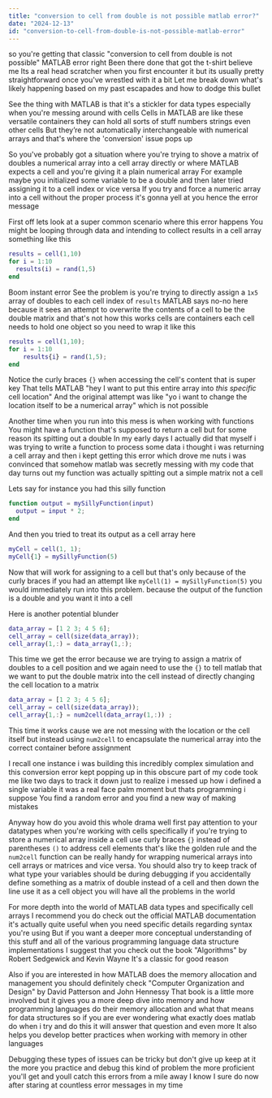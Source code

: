 ```yaml
---
title: "conversion to cell from double is not possible matlab error?"
date: "2024-12-13"
id: "conversion-to-cell-from-double-is-not-possible-matlab-error"
---
```


so you're getting that classic "conversion to cell from double is not possible" MATLAB error right Been there done that got the t-shirt believe me Its a real head scratcher when you first encounter it but its usually pretty straightforward once you've wrestled with it a bit Let me break down what's likely happening based on my past escapades and how to dodge this bullet

See the thing with MATLAB is that it's a stickler for data types especially when you're messing around with cells Cells in MATLAB are like these versatile containers they can hold all sorts of stuff numbers strings even other cells But they’re not automatically interchangeable with numerical arrays and that's where the 'conversion' issue pops up

So you've probably got a situation where you're trying to shove a matrix of doubles a numerical array into a cell array directly or where MATLAB expects a cell and you're giving it a plain numerical array For example maybe you initialized some variable to be a double and then later tried assigning it to a cell index or vice versa If you try and force a numeric array into a cell without the proper process it's gonna yell at you hence the error message

First off lets look at a super common scenario where this error happens You might be looping through data and intending to collect results in a cell array something like this

```matlab
results = cell(1,10)
for i = 1:10
  results(i) = rand(1,5)
end
```

Boom instant error See the problem is you're trying to directly assign a `1x5` array of doubles to each cell index of `results` MATLAB says no-no here because it sees an attempt to overwrite the contents of a cell to be the double matrix and that's not how this works cells are containers each cell needs to hold one object so you need to wrap it like this

```matlab
results = cell(1,10);
for i = 1:10
    results{i} = rand(1,5);
end
```

Notice the curly braces `{}` when accessing the cell's content that is super key That tells MATLAB "hey I want to put this entire array into *this specific* cell location" And the original attempt was like "yo i want to change the location itself to be a numerical array" which is not possible

Another time when you run into this mess is when working with functions You might have a function that's supposed to return a cell but for some reason its spitting out a double In my early days I actually did that myself i was trying to write a function to process some data i thought i was returning a cell array and then i kept getting this error which drove me nuts i was convinced that somehow matlab was secretly messing with my code that day turns out my function was actually spitting out a simple matrix not a cell

Lets say for instance you had this silly function

```matlab
function output = mySillyFunction(input)
  output = input * 2;
end
```

And then you tried to treat its output as a cell array here

```matlab
myCell = cell(1, 1);
myCell{1} = mySillyFunction(5)
```

Now that will work for assigning to a cell but that's only because of the curly braces if you had an attempt like `myCell(1) = mySillyFunction(5)` you would immediately run into this problem. because the output of the function is a double and you want it into a cell

Here is another potential blunder

```matlab
data_array = [1 2 3; 4 5 6];
cell_array = cell(size(data_array));
cell_array(1,:) = data_array(1,:);
```

This time we get the error because we are trying to assign a matrix of doubles to a cell position and we again need to use the `{}` to tell matlab that we want to put the double matrix into the cell instead of directly changing the cell location to a matrix

```matlab
data_array = [1 2 3; 4 5 6];
cell_array = cell(size(data_array));
cell_array{1,:} = num2cell(data_array(1,:)) ;
```
This time it works cause we are not messing with the location or the cell itself but instead using `num2cell` to encapsulate the numerical array into the correct container before assignment

I recall one instance i was building this incredibly complex simulation and this conversion error kept popping up in this obscure part of my code took me like two days to track it down just to realize i messed up how i defined a single variable it was a real face palm moment but thats programming i suppose You find a random error and you find a new way of making mistakes

Anyway how do you avoid this whole drama well first pay attention to your datatypes when you're working with cells specifically if you're trying to store a numerical array inside a cell use curly braces `{}` instead of parentheses `()` to address cell elements that's like the golden rule and the `num2cell` function can be really handy for wrapping numerical arrays into cell arrays or matrices and vice versa. You should also try to keep track of what type your variables should be during debugging if you accidentally define something as a matrix of double instead of a cell and then down the line use it as a cell object you will have all the problems in the world

For more depth into the world of MATLAB data types and specifically cell arrays I recommend you do check out the official MATLAB documentation it's actually quite useful when you need specific details regarding syntax you're using But if you want a deeper more conceptual understanding of this stuff and all of the various programming language data structure implementations I suggest that you check out the book "Algorithms" by Robert Sedgewick and Kevin Wayne It's a classic for good reason

Also if you are interested in how MATLAB does the memory allocation and management you should definitely check "Computer Organization and Design" by David Patterson and John Hennessy That book is a little more involved but it gives you a more deep dive into memory and how programming languages do their memory allocation and what that means for data structures so if you are ever wondering what exactly does matlab do when i try and do this it will answer that question and even more It also helps you develop better practices when working with memory in other languages

Debugging these types of issues can be tricky but don't give up keep at it the more you practice and debug this kind of problem the more proficient you'll get and youll catch this errors from a mile away I know I sure do now after staring at countless error messages in my time
